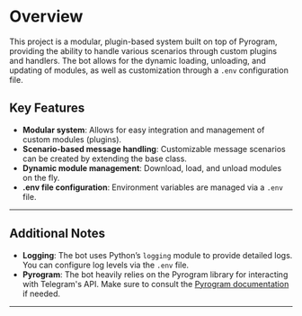 # Overview

This project is a modular, plugin-based system built on top of Pyrogram, providing the ability to handle various scenarios through custom plugins and handlers. The bot allows for the dynamic loading, unloading, and updating of modules, as well as customization through a `.env` configuration file.

## Key Features

- **Modular system**: Allows for easy integration and management of custom modules (plugins).
- **Scenario-based message handling**: Customizable message scenarios can be created by extending the base class.
- **Dynamic module management**: Download, load, and unload modules on the fly.
- **.env file configuration**: Environment variables are managed via a `.env` file.

---

## Additional Notes

- **Logging**: The bot uses Python’s `logging` module to provide detailed logs. You can configure log levels via the `.env` file.
- **Pyrogram**: The bot heavily relies on the Pyrogram library for interacting with Telegram's API. Make sure to consult the [Pyrogram documentation](https://docs.pyrogram.org/) if needed.

---
